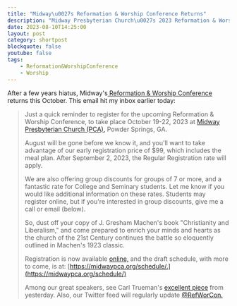 ```yaml
---
title: "Midway\u0027s Reformation & Worship Conference Returns"
description: "Midway Presbyterian Church\u0027s 2023 Reformation & Worship Conference: Christianity or Modernism"
date: 2023-08-10T14:25:00
layout: post
category: shortpost
blockquote: false
youtube: false
tags:
    - Reformation&WorshipConference
    - Worship
---
```


After a few years hiatus, Midway's[ Reformation & Worship Conference](https://midwaypca.org/church-life/ministries/reformation-worship-conference/) returns this October.  This email hit my inbox earlier today:

> Just a quick reminder to register for the upcoming Reformation & Worship Conference, to take place October 19-22, 2023 at [Midway Presbyterian Church (PCA),](https://midwaypca.org) Powder Springs, GA.
> 
> August will be gone before we know it, and you'll want to take advantage of our early registration price of $99, which includes the meal plan. After September 2, 2023, the Regular Registration rate will apply. 
> 
> We are also offering group discounts for groups of 7 or more, and a fantastic rate for College and Seminary students. Let me know if you would like additional information on these rates. Students may register online, but if you're interested in group discounts, give me a call or email (below).
> 
> So, dust off your copy of J. Gresham Machen's book "Christianity and Liberalism," and come prepared to enrich your minds and hearts as the church of the 21st Century continues the battle so eloquently outlined in Machen's 1923 classic. 
> 
> Registration is now available [online,](https://subsplash.com/midwaypresbyterianchurch/lb/ev/+8twhrj4) and the draft schedule, with more to come, is at: [https://midwaypca.org/schedule/.](https://midwaypca.org/schedule/)
> 
> Among our great speakers, see Carl Trueman's [excellent piece](/blog/turning-worship-into-a-clown-show/) from yesterday. Also, our Twitter feed will regularly update [@RefWorCon.](https://twitter.com/RefWorCon)
